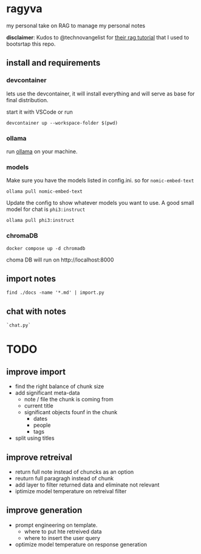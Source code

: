 # ragyva
my personal take on RAG to manage my personal notes

__disclaimer__: Kudos to @technovangelist for [their rag tutorial](https://github.com/technovangelist/videoprojects/tree/main/2024-04-04-build-rag-with-python) that I used to bootsrtap this repo.


## install and requirements
### devcontainer
lets use the devcontainer, it will install everything and will serve as base for final distribution.

start it with VSCode or run
```
devcontainer up --workspace-folder $(pwd)
```

### ollama
run [ollama](https://ollama.com/) on your machine.

### models
Make sure you have the models listed in config.ini. so for `nomic-embed-text`
```
ollama pull nomic-embed-text
```

Update the config to show whatever models you want to use.
A good small model for chat is `phi3:instruct`
```
ollama pull phi3:instruct
```


### chromaDB
```
docker compose up -d chromadb
```
choma DB will run on http://localhost:8000


## import notes
```
find ./docs -name '*.md' | import.py
```

## chat with notes
    `chat.py`

# TODO
## improve import
- find the right balance of chunk size
- add significant meta-data
    - note / file the chunk is coming from
    - current title
    - significant objects founf in the chunk
        - dates
        - people
        - tags
- split using titles

## improve retreival
- return full note instead of chuncks as an option
- reuturn full paragragh instead of chunk
- add layer to filter returned data and eliminate not relevant
- iptimize model temperature on retreival filter

## improve generation
- prompt engineering on template.
    - where to put hte retreived data
    - where to insert the user query
- optimize model temperature on response generation
